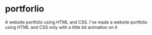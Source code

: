 # portforlio
A website portfolio using HTML and CSS.
I've made a website portfolio using HTML and CSS only with a little bit animation on it 
